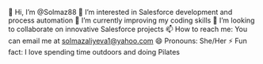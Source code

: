 👋 Hi, I’m @Solmaz88
👀 I’m interested in Salesforce development and process automation
🌱 I’m currently improving my coding skills
💞️ I’m looking to collaborate on innovative Salesforce projects
📫 How to reach me: You can email me at solmazaliyeva1@yahoo.com 
😄 Pronouns: She/Her
⚡ Fun fact: I love spending time outdoors and doing Pilates
